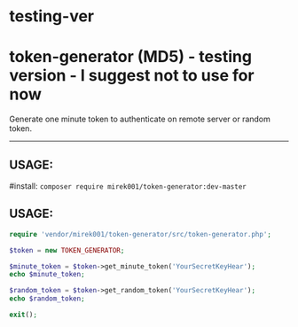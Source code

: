 # testing-ver

# token-generator (MD5) - testing version - I suggest not to use for now
Generate one minute token to authenticate on remote server or random token.


---

## USAGE:
#install:
`composer require mirek001/token-generator:dev-master`

## USAGE:

```php
require 'vendor/mirek001/token-generator/src/token-generator.php';

$token = new TOKEN_GENERATOR;

$minute_token = $token->get_minute_token('YourSecretKeyHear');
echo $minute_token;

$random_token = $token->get_random_token('YourSecretKeyHear');
echo $random_token;

exit();
```

